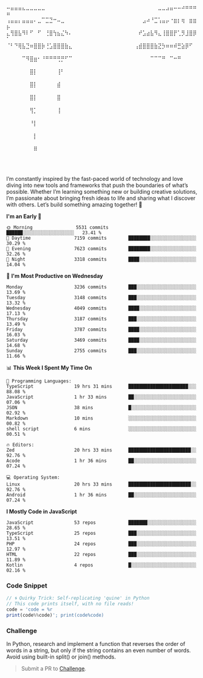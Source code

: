 ⠤⣤⣤⣤⣄⣀⣀⣀⣀⣀⠀⠀⠀⠀⠀⠀⠀⠀⠀⠀⠀⠀⠀⠀⠀⠀⠀⠀⠀⠀⠀⠀⠀⠀⠀⠀⠀⠀⠀⣀⣀⣠⣤⠤⠤⠴⠶⠶⠶⠶
⢠⣤⣤⡄⣤⣤⣤⠄⣀⠉⣉⣙⠒⠤⣀⠀⠀⠀⠀⠀⠀⠀⠀⠀⠀⠀⠀⠀⠀⠀⠀⠀⠀⠀⠀⣠⠴⠘⣉⢡⣤⡤⠐⣶⡆⢶⠀⣶⣶⡦
⣄⢻⣿⣧⠻⠇⠋⠀⠋⠀⢘⣿⢳⣦⣌⠳⠄⠀⠀⠀⠀⠀⠀⠀⠀⠀⠀⠀⠀⠀⠀⠀⠀⠀⠞⣡⣴⣧⠻⣄⢸⣿⣿⡟⢁⡻⣸⣿⡿⠁
⠈⠃⠙⢿⣧⣙⠶⣿⣿⡷⢘⣡⣿⣿⣿⣷⣄⠀⠀⠀⠀⠀⠀⠀⠀⠀⠀⠀⠀⠀⠀⠀⠀⢠⣾⣿⣿⣿⣷⣝⡳⠶⠶⠾⣛⣵⡿⠋⠀⠀
⠀⠀⠀⠀⠉⠻⣿⣶⠂⠘⠛⠛⠛⢛⡛⠋⠉⠀⠀⠀⠀⠀⠀⠀⠀⠀⠀⠀⠀⠀⠀⠀⠀⠀⠀⠀⠀⠉⠉⠉⠛⠀⠉⠒⠛⠀⠀⠀⠀⠀
⠀⠀⠀⠀⠀⠀⣿⡇⠀⠀⠀⠀⠀⢸⠃⠀⠀⠀⠀⠀⠀⠀⠀⠀⠀⠀⠀⠀⠀⠀⠀⠀⠀⠀⠀⠀⠀⠀⠀⠀⠀⠀⠀⠀⠀⠀⠀⠀⠀⠀
⠀⠀⠀⠀⠀⠀⣿⡇⠀⠀⠀⠀⠀⣾⠀⠀⠀⠀⠀⠀⠀⠀⠀⠀⠀⠀⠀⠀⠀⠀⠀⠀⠀⠀⠀⠀⠀⠀⠀⠀⠀⠀⠀⠀⠀⠀⠀⠀⠀⠀
⠀⠀⠀⠀⠀⠀⣿⡇⠀⠀⠀⠀⠀⣿⠀⠀⠀⠀⠀⠀⠀⠀⠀⠀⠀⠀⠀⠀⠀⠀⠀⠀⠀⠀⠀⠀⠀⠀⠀⠀⠀⠀⠀⠀⠀⠀⠀⠀⠀⠀
⠀⠀⠀⠀⠀⠀⢻⡁⠀⠀⠀⠀⠀⢸⠀⠀⠀⠀⠀⠀⠀⠀⠀⠀⠀⠀⠀⠀⠀⠀⠀⠀⠀⠀⠀⠀⠀⠀⠀⠀⠀⠀⠀⠀⠀⠀⠀⠀⠀⠀
⠀⠀⠀⠀⠀⠀⠘⡇⠀⠀⠀⠀⠀⠀⠀⠀⠀⠀⠀⠀⠀⠀⠀⠀⠀⠀⠀⠀⠀⠀⠀⠀⠀⠀⠀⠀⠀⠀⠀⠀⠀⠀⠀⠀⠀⠀⠀⠀⠀⠀
⠀⠀⠀⠀⠀⠀⠀⡇⠀⠀⠀⠀⠀⠀⠀⠀⠀⠀⠀⠀⠀⠀⠀⠀⠀⠀⠀⠀⠀⠀⠀⠀⠀⠀⠀⠀⠀⠀⠀⠀⠀⠀⠀⠀⠀⠀⠀⠀⠀⠀
⠀⠀⠀⠀⠀⠀⠀⠿⠀⠀⠀⠀⠀⠀⠀⠀⠀⠀⠀⠀⠀⠀⠀⠀⠀⠀⠀⠀⠀⠀⠀⠀⠀⠀⠀⠀⠀⠀⠀⠀⠀⠀⠀⠀⠀⠀⠀⠀⠀⠀

⠀⠀⠀⠀⠀

I’m constantly inspired by the fast-paced world of technology and love diving into new tools and frameworks that push the boundaries of what’s possible. Whether I’m learning something new or building creative solutions, I’m passionate about bringing fresh ideas to life and sharing what I discover with others. Let’s build something amazing together! 🚀

<!--START_SECTION:header-->
**I'm an Early 🐤** 

```text
🌞 Morning                5531 commits        ██████░░░░░░░░░░░░░░░░░░░   23.41 % 
🌆 Daytime                7159 commits        ████████░░░░░░░░░░░░░░░░░   30.29 % 
🌃 Evening                7623 commits        ████████░░░░░░░░░░░░░░░░░   32.26 % 
🌙 Night                  3318 commits        ████░░░░░░░░░░░░░░░░░░░░░   14.04 % 
```
📅 **I'm Most Productive on Wednesday** 

```text
Monday                   3236 commits        ███░░░░░░░░░░░░░░░░░░░░░░   13.69 % 
Tuesday                  3148 commits        ███░░░░░░░░░░░░░░░░░░░░░░   13.32 % 
Wednesday                4049 commits        ████░░░░░░░░░░░░░░░░░░░░░   17.13 % 
Thursday                 3187 commits        ███░░░░░░░░░░░░░░░░░░░░░░   13.49 % 
Friday                   3787 commits        ████░░░░░░░░░░░░░░░░░░░░░   16.03 % 
Saturday                 3469 commits        ████░░░░░░░░░░░░░░░░░░░░░   14.68 % 
Sunday                   2755 commits        ███░░░░░░░░░░░░░░░░░░░░░░   11.66 % 
```


📊 **This Week I Spent My Time On** 

```text
💬 Programming Languages: 
TypeScript               19 hrs 31 mins      ██████████████████████░░░   88.08 % 
JavaScript               1 hr 33 mins        ██░░░░░░░░░░░░░░░░░░░░░░░   07.06 % 
JSON                     38 mins             █░░░░░░░░░░░░░░░░░░░░░░░░   02.92 % 
Markdown                 10 mins             ░░░░░░░░░░░░░░░░░░░░░░░░░   00.82 % 
shell script             6 mins              ░░░░░░░░░░░░░░░░░░░░░░░░░   00.51 % 

🔥 Editors: 
Zed                      20 hrs 33 mins      ███████████████████████░░   92.76 % 
Acode                    1 hr 36 mins        ██░░░░░░░░░░░░░░░░░░░░░░░   07.24 % 

💻 Operating System: 
Linux                    20 hrs 33 mins      ███████████████████████░░   92.76 % 
Android                  1 hr 36 mins        ██░░░░░░░░░░░░░░░░░░░░░░░   07.24 % 
```

**I Mostly Code in JavaScript** 

```text
JavaScript               53 repos            ███████░░░░░░░░░░░░░░░░░░   28.65 % 
TypeScript               25 repos            ███░░░░░░░░░░░░░░░░░░░░░░   13.51 % 
PHP                      24 repos            ███░░░░░░░░░░░░░░░░░░░░░░   12.97 % 
HTML                     22 repos            ███░░░░░░░░░░░░░░░░░░░░░░   11.89 % 
Kotlin                   4 repos             █░░░░░░░░░░░░░░░░░░░░░░░░   02.16 % 
```




<!--END_SECTION:header-->

<!--START_SECTION:footer-->
### Code Snippet
```js
// 🌀 Quirky Trick: Self-replicating 'quine' in Python
// This code prints itself, with no file reads!
code = 'code = %r
print(code%%code)'; print(code%code)
```
### Challenge
In Python, research and implement a function that reverses the order of words in a string, but only if the string contains an even number of words. Avoid using built-in split() or join() methods.
<!--END_SECTION:footer-->
> Submit a PR to [Challenge](https://github.com/mrepol742/challenge/fork).
